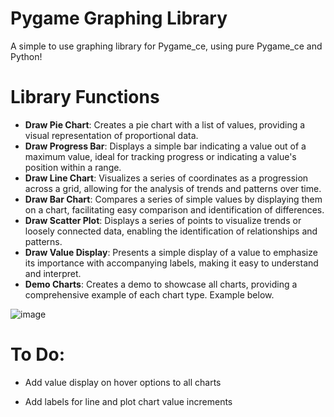 # Pygame Graphing Library
A simple to use graphing library for Pygame_ce, using pure Pygame_ce and Python!

**Library Functions**
=====================

* **Draw Pie Chart**: Creates a pie chart with a list of values, providing a visual representation of proportional data.
* **Draw Progress Bar**: Displays a simple bar indicating a value out of a maximum value, ideal for tracking progress or indicating a value's position within a range.
* **Draw Line Chart**: Visualizes a series of coordinates as a progression across a grid, allowing for the analysis of trends and patterns over time.
* **Draw Bar Chart**: Compares a series of simple values by displaying them on a chart, facilitating easy comparison and identification of differences.
* **Draw Scatter Plot**: Displays a series of points to visualize trends or loosely connected data, enabling the identification of relationships and patterns.
* **Draw Value Display**: Presents a simple display of a value to emphasize its importance with accompanying labels, making it easy to understand and interpret.
* **Demo Charts**: Creates a demo to showcase all charts, providing a comprehensive example of each chart type. Example below.


![image](https://github.com/user-attachments/assets/6bd69180-a189-4c67-bc45-3baad383f0b9)



**To Do:**
=====================

* Add value display on hover options to all charts

* Add labels for line and plot chart value increments
